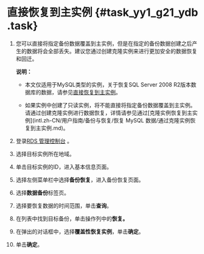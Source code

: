 # 直接恢复到主实例 {#task_yy1_g21_ydb .task}

1.  您可以直接将指定备份数据覆盖到主实例，但是在指定的备份数据创建之后产生的数据将会全部丢失。建议您通过创建克隆实例来进行更加安全的数据恢复和回迁。

    **说明：** 

    -   本文仅适用于MySQL类型的实例，关于恢复SQL Server 2008 R2版本数据库的数据，请参见[直接恢复到主实例](#)。

    -   如果实例中创建了只读实例，将不能直接将指定备份数据覆盖到主实例。请通过创建克隆实例进行数据恢复，详情请参见通过[克隆实例恢复到主实例](intl.zh-CN/用户指南/备份与恢复/恢复 MySQL 数据/通过克隆实例恢复到主实例.md)。

2.   登录[RDS 管理控制台](https://rds.console.aliyun.com/) 。 
3.   选择目标实例所在地域。 
4.   单击目标实例的ID，进入基本信息页面。 
5.   选择左侧菜单栏中选择**备份恢复**，进入备份恢复页面。 
6.   选择**数据备份**标签页。 
7.   选择要恢复数据的时间范围，单击**查询**。 
8.   在列表中找到目标备份，单击操作列中的**恢复。** 
9.   在弹出的对话框中，选择**覆盖性恢复实例**，单击**确定**。 
10.  单击**确定**。 

